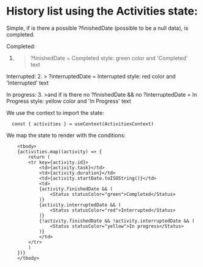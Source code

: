 # History list using the Activities state:

Simple, if is there a possible ?finishedDate (possible to be a null data), is completed.

Completed:
1. > ?finishedDate = Completed style: green color and 'Completed' text

Interrupted:
2. > ?interruptedDate = Interrupted style: red color and 'Interrupted' text

In progress:
3. >and if is there no ?finishedDate && no ?InterruptedDate = In Progress style: yellow color and 'In Progress' text


We use the context to import the state:
```tsx
  const { activities } = useContext(ActivitiesContext)
```


We map the state to render with the conditions:
```tsx
    <tbody>
    {activities.map((activity) => {
        return (
        <tr key={activity.id}>
            <td>{activity.task}</td>
            <td>{activity.duration}</td>
            <td>{activity.startDate.toISOString()}</td>
            <td>
            {activity.finishedDate && (
                <Status statusColor="green">Completed</Status>
            )}
            {activity.interruptedDate && (
                <Status statusColor="red">Interrupted</Status>
            )}
            {!activity.finishedDate && !activity.interruptedDate && (
                <Status statusColor="yellow">In progress</Status>
            )}
            </td>
        </tr>
        )
    })}
    </tbody>
```